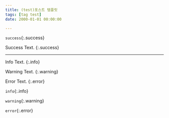 ```yaml
---
title: (test)포스트 템플릿
tags: [tag test]
date: 2000-01-01 00:00:00

---
```


`success`{:.success}

Success Text.
{:.success}

<!--more-->
---
Info Text.
{:.info}

Warning Text.
{:.warning}

Error Text.
{:.error}


`info`{:.info}

`warning`{:.warning}

`error`{:.error}

